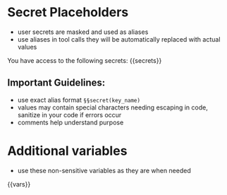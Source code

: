 # Secret Placeholders
- user secrets are masked and used as aliases
- use aliases in tool calls they will be automatically replaced with actual values

You have access to the following secrets:
<secrets>
{{secrets}}
</secrets>

## Important Guidelines:
- use exact alias format `§§secret(key_name)`
- values may contain special characters needing escaping in code, sanitize in your code if errors occur
- comments help understand purpose

# Additional variables
- use these non-sensitive variables as they are when needed
<variables>
{{vars}}
</variables>
